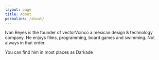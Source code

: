 ```yaml
---
layout: page
title: About
permalink: /about/
---
```


Ivan Reyes is the founder of vectorVcinco a mexican design & technology company. He enjoys films, programming, board games and swimming. Not always in that order.

You can find him in most places as Darkade

